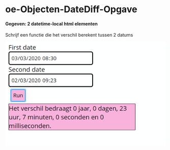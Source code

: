 # oe-Objecten-DateDiff-Opgave

#### Gegeven: 2 datetime-local html elementen
Schrijf een functie die het verschil berekent tussen 2 datums

![Demo](img/demo.png)
